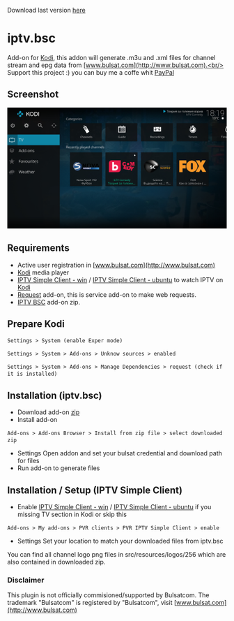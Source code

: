 Download last version [here](/download/iptv.bsc.zip)

# iptv.bsc
Add-on for [Kodi](https://kodi.tv), this addon will generate .m3u and .xml files for channel stream and epg data from [www.bulsat.com](http://www.bulsat.com).<br/>
Support this project :) you can buy me a coffe whit [PayPal](http://www.paypal.me/VasilValchev/2)

## Screenshot
![alt text](/src/resources/screenshot1.jpg)

## Requirements
* Active user registration in [www.bulsat.com](http://www.bulsat.com)
* [Kodi](https://kodi.tv) media player
* [IPTV Simple Client - win](http://kodi.wiki/view/Add-on:IPTV_Simple_Client) / [IPTV Simple Client - ubuntu](http://kodi.wiki/view/Ubuntu_PVR_add-ons) to watch IPTV on [Kodi](https://kodi.tv)
* [Request](http://kodi.wiki/view/Add-on:Requests) add-on, this is service add-on to make web requests.
* [IPTV BSC](/download/iptv.bsc.zip) add-on zip.

## Prepare Kodi
```
Settings > System (enable Exper mode)
```
```
Settings > System > Add-ons > Unknow sources > enabled
```
```
Settings > System > Add-ons > Manage Dependencies > request (check if it is installed)
```

## Installation (iptv.bsc)
* Download add-on [zip](/download/iptv.bsc.zip)
* Install add-on
```
Add-ons > Add-ons Browser > Install from zip file > select downloaded zip
```
* Settings
Open addon and set your bulsat credential and download path for files
* Run add-on to generate files

## Installation / Setup (IPTV Simple Client)
* Enable [IPTV Simple Client - win](http://kodi.wiki/view/Add-on:IPTV_Simple_Client) / [IPTV Simple Client - ubuntu](http://kodi.wiki/view/Ubuntu_PVR_add-ons) if you missing TV section in Kodi or skip this
```
Add-ons > My add-ons > PVR clients > PVR IPTV Simple Client > enable
```
* Settings
Set your location to match your downloaded files from iptv.bsc

You can find all channel logo png files in src/resources/logos/256 which are also contained in downloaded zip.

### Disclaimer
This plugin is not officially commisioned/supported by Bulsatcom. The trademark "Bulsatcom" is registered by "Bulsatcom", visit [www.bulsat.com](http://www.bulsat.com)